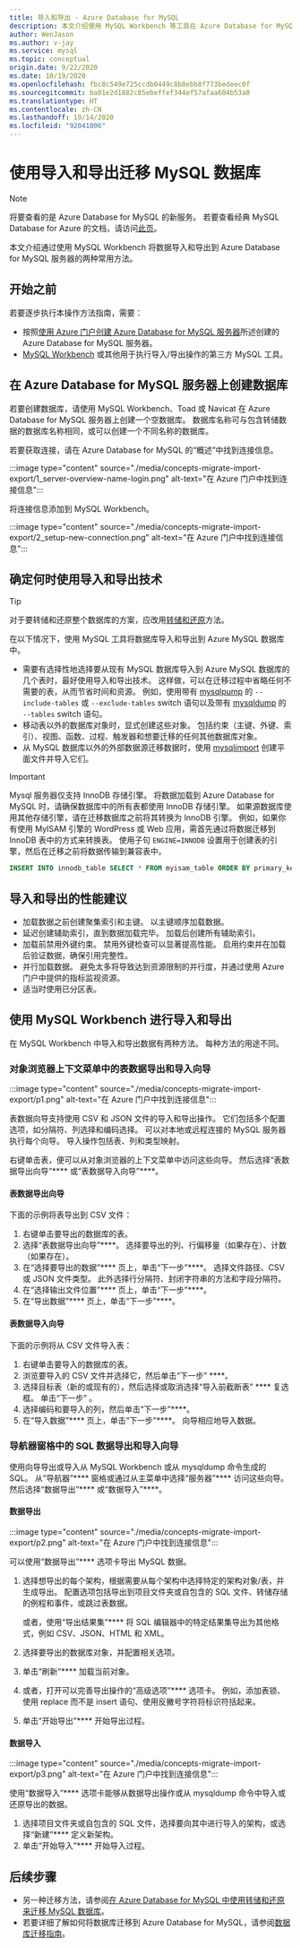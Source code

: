 ```yaml
---
title: 导入和导出 - Azure Database for MySQL
description: 本文介绍使用 MySQL Workbench 等工具在 Azure Database for MySQL 导入和导出数据库的常用方法。
author: WenJason
ms.author: v-jay
ms.service: mysql
ms.topic: conceptual
origin.date: 9/22/2020
ms.date: 10/19/2020
ms.openlocfilehash: fbc8c549e725ccdb0449c8b8ebb8f773bedeec0f
ms.sourcegitcommit: ba01e2d1882c85ebeffef344ef57afaa604b53a0
ms.translationtype: HT
ms.contentlocale: zh-CN
ms.lasthandoff: 10/14/2020
ms.locfileid: "92041806"
---
```

# <a name="migrate-your-mysql-database-by-using-import-and-export"></a>使用导入和导出迁移 MySQL 数据库

> [!NOTE]
> 将要查看的是 Azure Database for MySQL 的新服务。 若要查看经典 MySQL Database for Azure 的文档，请访问[此页](https://docs.azure.cn/zh-cn/mysql-database-on-azure/)。

本文介绍通过使用 MySQL Workbench 将数据导入和导出到 Azure Database for MySQL 服务器的两种常用方法。

## <a name="before-you-begin"></a>开始之前
若要逐步执行本操作方法指南，需要：
- 按照[使用 Azure 门户创建 Azure Database for MySQL 服务器](quickstart-create-mysql-server-database-using-azure-portal.md)所述创建的 Azure Database for MySQL 服务器。
- [MySQL Workbench](https://dev.mysql.com/downloads/workbench/) 或其他用于执行导入/导出操作的第三方 MySQL 工具。

## <a name="create-a-database-on-the-azure-database-for-mysql-server"></a>在 Azure Database for MySQL 服务器上创建数据库
若要创建数据库，请使用 MySQL Workbench、Toad 或 Navicat 在 Azure Database for MySQL 服务器上创建一个空数据库。 数据库名称可与包含转储数据的数据库名称相同，或可以创建一个不同名称的数据库。

若要获取连接，请在 Azure Database for MySQL 的“概述”中找到连接信息。

:::image type="content" source="./media/concepts-migrate-import-export/1_server-overview-name-login.png" alt-text="在 Azure 门户中找到连接信息":::

将连接信息添加到 MySQL Workbench。

:::image type="content" source="./media/concepts-migrate-import-export/2_setup-new-connection.png" alt-text="在 Azure 门户中找到连接信息":::

## <a name="determine-when-to-use-import-and-export-techniques"></a>确定何时使用导入和导出技术

> [!TIP]
> 对于要转储和还原整个数据库的方案，应改用[转储和还原](concepts-migrate-dump-restore.md)方法。

在以下情况下，使用 MySQL 工具将数据库导入和导出到 Azure MySQL 数据库中。

- 需要有选择性地选择要从现有 MySQL 数据库导入到 Azure MySQL 数据库的几个表时，最好使用导入和导出技术。  这样做，可以在迁移过程中省略任何不需要的表，从而节省时间和资源。 例如，使用带有 [mysqlpump](https://dev.mysql.com/doc/refman/5.7/en/mysqlpump.html#option_mysqlpump_include-tables) 的 `--include-tables` 或 `--exclude-tables` switch 语句以及带有 [mysqldump](https://dev.mysql.com/doc/refman/5.7/en/mysqldump.html#option_mysqldump_tables) 的 `--tables` switch 语句。
- 移动表以外的数据库对象时，显式创建这些对象。 包括约束（主键、外键、索引）、视图、函数、过程、触发器和想要迁移的任何其他数据库对象。
- 从 MySQL 数据库以外的外部数据源迁移数据时，使用 [mysqlimport](https://dev.mysql.com/doc/refman/5.7/en/mysqlimport.html) 创建平面文件并导入它们。

> [!Important]
> Mysql 服务器仅支持 InnoDB 存储引擎。 将数据加载到 Azure Database for MySQL 时，请确保数据库中的所有表都使用 InnoDB 存储引擎。
> 如果源数据库使用其他存储引擎，请在迁移数据库之前将其转换为 InnoDB 引擎。 例如，如果你有使用 MyISAM 引擎的 WordPress 或 Web 应用，需首先通过将数据迁移到 InnoDB 表中的方式来转换表。 使用子句 `ENGINE=INNODB` 设置用于创建表的引擎，然后在迁移之前将数据传输到兼容表中。

   ```sql
   INSERT INTO innodb_table SELECT * FROM myisam_table ORDER BY primary_key_columns
   ```

## <a name="performance-recommendations-for-import-and-export"></a>导入和导出的性能建议
-   加载数据之前创建聚集索引和主键。 以主键顺序加载数据。 
-   延迟创建辅助索引，直到数据加载完毕。 加载后创建所有辅助索引。 
-   加载前禁用外键约束。 禁用外键检查可以显著提高性能。 启用约束并在加载后验证数据，确保引用完整性。
-   并行加载数据。 避免太多将导致达到资源限制的并行度，并通过使用 Azure 门户中提供的指标监视资源。 
-   适当时使用已分区表。

## <a name="import-and-export-by-using-mysql-workbench"></a>使用 MySQL Workbench 进行导入和导出
在 MySQL Workbench 中导入和导出数据有两种方法。 每种方法的用途不同。

### <a name="table-data-export-and-import-wizards-from-the-object-browsers-context-menu"></a>对象浏览器上下文菜单中的表数据导出和导入向导
:::image type="content" source="./media/concepts-migrate-import-export/p1.png" alt-text="在 Azure 门户中找到连接信息":::

表数据向导支持使用 CSV 和 JSON 文件的导入和导出操作。 它们包括多个配置选项，如分隔符、列选择和编码选择。 可以对本地或远程连接的 MySQL 服务器执行每个向导。 导入操作包括表、列和类型映射。

右键单击表，便可以从对象浏览器的上下文菜单中访问这些向导。 然后选择“表数据导出向导”**** 或“表数据导入向导”****。

#### <a name="table-data-export-wizard"></a>表数据导出向导
下面的示例将表导出到 CSV 文件：
1. 右键单击要导出的数据库的表。
2. 选择“表数据导出向导”****。 选择要导出的列、行偏移量（如果存在）、计数（如果存在）。
3. 在“选择要导出的数据”**** 页上，单击“下一步”****。 选择文件路径、CSV 或 JSON 文件类型。 此外选择行分隔符、封闭字符串的方法和字段分隔符。
4. 在“选择输出文件位置”**** 页上，单击“下一步”****。
5. 在“导出数据”**** 页上，单击“下一步”****。

#### <a name="table-data-import-wizard"></a>表数据导入向导
下面的示例将从 CSV 文件导入表：
1. 右键单击要导入的数据库的表。
2. 浏览要导入的 CSV 文件并选择它，然后单击“下一步” ****。
3. 选择目标表（新的或现有的），然后选择或取消选择“导入前截断表” **** 复选框。 单击“下一步”  。
4. 选择编码和要导入的列，然后单击“下一步”****。
5. 在“导入数据”**** 页上，单击“下一步”****。 向导相应地导入数据。

### <a name="sql-data-export-and-import-wizards-from-the-navigator-pane"></a>导航器窗格中的 SQL 数据导出和导入向导
使用向导导出或导入从 MySQL Workbench 或从 mysqldump 命令生成的 SQL。 从“导航器”**** 窗格或通过从主菜单中选择“服务器”**** 访问这些向导。 然后选择“数据导出”**** 或“数据导入”****。

#### <a name="data-export"></a>数据导出
:::image type="content" source="./media/concepts-migrate-import-export/p2.png" alt-text="在 Azure 门户中找到连接信息":::

可以使用“数据导出”**** 选项卡导出 MySQL 数据。
1. 选择想导出的每个架构，根据需要从每个架构中选择特定的架构对象/表，并生成导出。 配置选项包括导出到项目文件夹或自包含的 SQL 文件、转储存储的例程和事件，或跳过表数据。

   或者，使用“导出结果集”**** 将 SQL 编辑器中的特定结果集导出为其他格式，例如 CSV、JSON、HTML 和 XML。
3. 选择要导出的数据库对象，并配置相关选项。
4. 单击“刷新”**** 加载当前对象。
5. 或者，打开可以完善导出操作的“高级选项”**** 选项卡。 例如，添加表锁、使用 replace 而不是 insert 语句、使用反撇号字符将标识符括起来。
6. 单击“开始导出”**** 开始导出过程。


#### <a name="data-import"></a>数据导入
:::image type="content" source="./media/concepts-migrate-import-export/p3.png" alt-text="在 Azure 门户中找到连接信息":::

使用“数据导入”**** 选项卡能够从数据导出操作或从 mysqldump 命令中导入或还原导出的数据。
1. 选择项目文件夹或自包含的 SQL 文件，选择要向其中进行导入的架构，或选择“新建”**** 定义新架构。
2. 单击“开始导入”**** 开始导入过程。

## <a name="next-steps"></a>后续步骤
- 另一种迁移方法，请参阅[在 Azure Database for MySQL 中使用转储和还原来迁移 MySQL 数据库](concepts-migrate-dump-restore.md)。
- 若要详细了解如何将数据库迁移到 Azure Database for MySQL，请参阅[数据库迁移指南](/dms/)。
